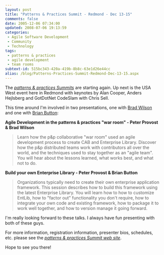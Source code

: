 ```yaml
---
layout: post
title: "Patterns & Practices Summit - Redmond - Dec 13-15"
comments: false
date: 2005-12-06 07:34:00
updated: 2008-07-06 19:13:59
categories:
 - Agile Software Development
 - Community
 - Technology
tags:
 - patterns & practices
 - agile development
 - team rooms
subtext-id: 515bc343-420a-419b-8b8c-63e1d26e44cc
alias: /blog/Patterns-Practices-Summit-Redmond-Dec-13-15.aspx
---
```



The _[patterns & practices Summits](http://www.pnpsummit.com/)_ are starting again. Up next is the USA West event here in Redmond with keynotes by Alan Cooper, Anders Hejlsberg and GotDotNet CodeSlam with Chris Sell. 

This time around I'm involved in two presentations, one with [Brad Wilson](http://www.agileprogrammer.com/dotnetguy/) and one with [Brian Button](http://www.agileprogrammer.com/oneagilecoder/): 

**Agile Development in the patterns & practices "war room" - Peter Provost & Brad Wilson**

> Learn how the p&p collaborative "war room" used an agile development process to create CAB and Enterprise Library. Discover how the p&p distributed teams work with contributors all over the world, and the techniques used to stay together as an "agile team". You will hear about the lessons learned, what works best, and what not to do. 

**Build your own Enterprise Library - Peter Provost & Brian Button**

> Organizations typically need to create their own enterprise application framework. This session describes how to build this framework using the latest Enterprise Library. You will learn how to how to customize EntLib, how to "factor out" functionality you don't require, how to integrate your own code and existing framework, how to package it to work well together, and how to version manage it going forward. 

I'm really looking forward to these talks. I always have fun presenting with both of these guys. 

For more information, registration information, presenter bios, schedules, etc. please see the _[patterns & practices Summit web site](http://www.pnpsummit.com/west2005X.aspx)_. 

Hope to see you there! 
